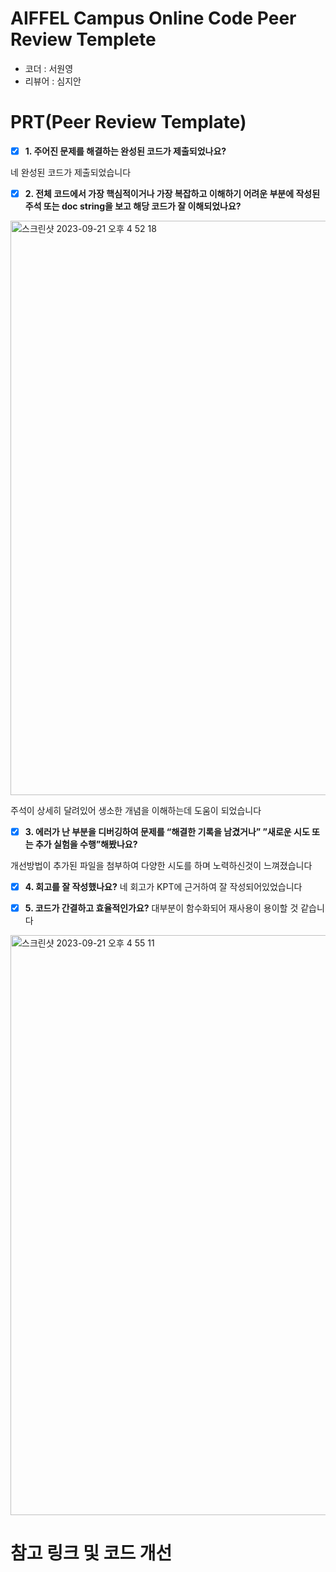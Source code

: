 # AIFFEL Campus Online Code Peer Review Templete
- 코더 : 서원영
- 리뷰어 : 심지안


# PRT(Peer Review Template)
- [X]  **1. 주어진 문제를 해결하는 완성된 코드가 제출되었나요?**

네 완성된 코드가 제출되었습니다

    
- [X]  **2. 전체 코드에서 가장 핵심적이거나 가장 복잡하고 이해하기 어려운 부분에 작성된 
주석 또는 doc string을 보고 해당 코드가 잘 이해되었나요?**

<img width="919" alt="스크린샷 2023-09-21 오후 4 52 18" src="https://github.com/jiansim03/AIFFEL_CORE_QUEST/assets/137040934/b5ad0cc1-0eff-4e41-9333-7fc945ee3c5f">

주석이 상세히 달려있어 생소한 개념을 이해하는데 도움이 되었습니다  
        
        
- [X]  **3. 에러가 난 부분을 디버깅하여 문제를 “해결한 기록을 남겼거나” 
”새로운 시도 또는 추가 실험을 수행”해봤나요?**

개선방법이 추가된 파일을 첨부하여 다양한 시도를 하며 노력하신것이 느껴졌습니다  
        
        
- [X]  **4. 회고를 잘 작성했나요?**
네 회고가 KPT에 근거하여 잘 작성되어있었습니다

- [X]  **5. 코드가 간결하고 효율적인가요?**
대부분이 함수화되어 재사용이 용이할 것 같습니다  
<img width="928" alt="스크린샷 2023-09-21 오후 4 55 11" src="https://github.com/jiansim03/AIFFEL_CORE_QUEST/assets/137040934/efe77dde-e291-4781-84c1-27a29940d748">


# 참고 링크 및 코드 개선
```

```

